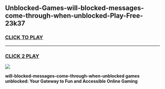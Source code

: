 
## Unblocked-Games-will-blocked-messages-come-through-when-unblocked-Play-Free-23k37
<h3>
<a href="https://premium76.site?title=will-blocked-messages-come-through-when-unblocked&ref=18A1">CLICK TO PLAY</a></h3>
<hr>

<h3>
<a href="https://premium76.site?title=will-blocked-messages-come-through-when-unblocked&ref=18A1">CLICK 2 PLAY</a>
  
</h3>

<a href="https://premium76.site?title=will-blocked-messages-come-through-when-unblocked&ref=18A1"><img src="https://clearcache.store/games.png"></a>


**will-blocked-messages-come-through-when-unblocked games unblocked: Your Gateway to Fun and Accessible Online Gaming**
